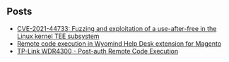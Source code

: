 ## Posts

- [CVE-2021-44733: Fuzzing and exploitation of a use-after-free in the Linux kernel TEE subsystem](https://github.com/pjlantz/optee-qemu/blob/main/README.md) 
- [Remote code execution in Wyomind Help Desk extension for Magento](https://github.com/pjlantz/exploits/blob/main/helpdesk.md)
- [TP-Link WDR4300 - Post-auth Remote Code Execution](https://github.com/pjlantz/exploits/blob/main/WDR4300.py)


